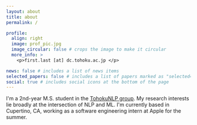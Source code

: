 ```yaml
---
layout: about
title: about
permalink: /

profile:
  align: right
  image: prof_pic.jpg
  image_circular: false # crops the image to make it circular
  more_info: >
    <p>first.last [at] dc.tohoku.ac.jp </p>

news: false # includes a list of news items
selected_papers: false # includes a list of papers marked as "selected={true}"
social: true # includes social icons at the bottom of the page
---
```


I'm a 2nd-year M.S. student in the [TohokuNLP group](https://www.nlp.ecei.tohoku.ac.jp/). My research interests lie broadly at the intersection of NLP and ML. I'm currently based in Cupertino, CA, working as a software engineering intern at Apple for the summer.
